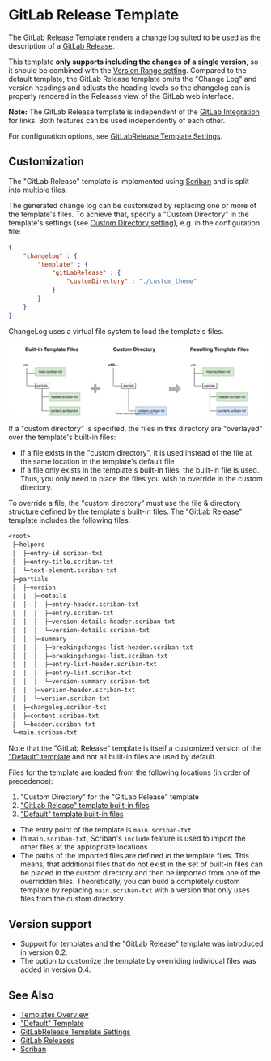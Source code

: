 <!--
  <auto-generated>
    The contents of this file were generated by a tool.
    Any changes to this file will be overwritten.
    To change the content of this file, edit 'gitlabrelease.md.scriban'
  </auto-generated>
-->
# GitLab Release Template

The GitLab Release Template renders a change log suited to be used as the description of a [GitLab Release](https://docs.gitlab.com/ee/user/project/releases/).

This template **only supports including the changes of a single version**, so it should be combined with the [Version Range setting](../configuration/settings/version-range.md).
Compared to the default template, the GitLab Release template omits the "Change Log" and version headings and adjusts the heading levels so the changelog can is properly rendered in the Releases view of the GitLab web interface.

**Note:** The GitLab Release template is independent of the [GitLab Integration](../integrations/gitlab.md) for links.
Both features can be used independently of each other.

For configuration options, see [GitLabRelease Template Settings](../configuration/settings/gitlabrelease-template.md).

## Customization

The "GitLab Release" template is implemented using [Scriban](https://github.com/scriban/scriban/) and is split into multiple files.

The generated change log can be customized by replacing one or more of the template's files.
To achieve that, specify a "Custom Directory" in the template's settings (see [Custom Directory setting](../configuration/settings/gitlabrelease-template.md#custom-directory)), e.g. in the configuration file:

```json
{
    "changelog" : {
        "template" : {
            "gitLabRelease" : {
                "customDirectory" : "./custom_theme"
            }
        }
    }
}
```

ChangeLog uses a virtual file system to load the template's files.

![Template Virtual Filesystem](./template-customization.drawio.svg)

If a "custom directory" is specified, the files in this directory are "overlayed" over the template's built-in files:

- If a file exists in the "custom directory", it is used instead of the file at the same location in the template's default file
- If a file only exists in the template's built-in files, the built-in file is used.
  Thus, you only need to place the files you wish to override in the custom directory.

To override a file, the "custom directory" must use the file & directory structure defined by the template's built-in files. 
The "GitLab Release" template includes the following files:

```txt
<root>
 ├─helpers
 │  ├─entry-id.scriban-txt
 │  ├─entry-title.scriban-txt
 │  └─text-element.scriban-txt
 ├─partials
 │  ├─version
 │  │  ├─details
 │  │  │  ├─entry-header.scriban-txt
 │  │  │  ├─entry.scriban-txt
 │  │  │  ├─version-details-header.scriban-txt
 │  │  │  └─version-details.scriban-txt
 │  │  ├─summary
 │  │  │  ├─breakingchanges-list-header.scriban-txt
 │  │  │  ├─breakingchanges-list.scriban-txt
 │  │  │  ├─entry-list-header.scriban-txt
 │  │  │  ├─entry-list.scriban-txt
 │  │  │  └─version-summary.scriban-txt
 │  │  ├─version-header.scriban-txt
 │  │  └─version.scriban-txt
 │  ├─changelog.scriban-txt
 │  ├─content.scriban-txt
 │  └─header.scriban-txt
 └─main.scriban-txt
```

Note that the "GitLab Release" template is itself a customized version of the ["Default" template](./default.md) and not all built-in files are used by default.

Files for the template are loaded from the following locations (in order of precedence):

1. "Custom Directory" for the "GitLab Release" template
1. ["GitLab Release" template built-in files](../../src/ChangeLog/Templates/GitLabRelease/_Resources)
1. ["Default" template built-in files](../../src/ChangeLog/Templates/Default/_Resources)


- The entry point of the template is `main.scriban-txt`
- In `main.scriban-txt`, Scriban's `include` feature is used to import the other files at the appropriate locations
- The paths of the imported files are defined *in* the template files. 
  This means, that additional files that do not exist in the set of built-in files can be placed in the custom directory and then be imported from one of the overridden files.
  Theoretically, you can build a completely custom template by replacing `main.scriban-txt` with a version that only uses files from the custom directory.

## Version support

- Support for templates and the "GitLab Release" template was introduced in version 0.2.  
- The option to customize the template by overriding individual files was added in version 0.4.

## See Also
 
- [Templates Overview](./README.md)
- ["Default" Template](./default.md)
- [GitLabRelease Template Settings](../configuration/settings/gitlabrelease-template.md)
- [GitLab Releases](https://docs.gitlab.com/ee/user/project/releases/)
- [Scriban](https://github.com/scriban/scriban/)
